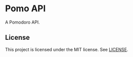 # Pomo API

A Pomodoro API.

## License
This project is licensed under the MIT license. See [LICENSE](LICENSE).
